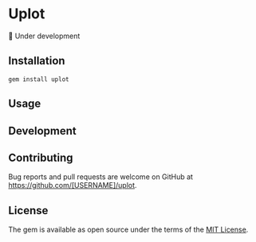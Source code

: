 # Uplot

:construction: Under development

## Installation

```
gem install uplot
```

## Usage

## Development

## Contributing

Bug reports and pull requests are welcome on GitHub at https://github.com/[USERNAME]/uplot.

## License

The gem is available as open source under the terms of the [MIT License](https://opensource.org/licenses/MIT).
